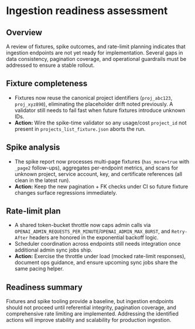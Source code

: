 # Ingestion readiness assessment

## Overview
A review of fixtures, spike outcomes, and rate-limit planning indicates that ingestion endpoints are not yet ready for implementation. Several gaps in data consistency, pagination coverage, and operational guardrails must be addressed to ensure a stable rollout.

## Fixture completeness
- Fixtures now reuse the canonical project identifiers (`proj_abc123`, `proj_xyz890`), eliminating the placeholder drift noted previously. A validator still needs to fail fast when future fixtures introduce unknown IDs.
- **Action:** Wire the spike-time validator so any usage/cost `project_id` not present in `projects_list_fixture.json` aborts the run.

## Spike analysis
- The spike report now processes multi-page fixtures (`has_more=true` with `_page2` follow-ups), aggregates per-endpoint metrics, and scans for unknown project, service account, key, and certificate references (all clean in the latest run).
- **Action:** Keep the new pagination + FK checks under CI so future fixture changes surface regressions immediately.

## Rate-limit plan
- A shared token-bucket throttle now caps admin calls via `OPENAI_ADMIN_REQUESTS_PER_MINUTE`/`OPENAI_ADMIN_MAX_BURST`, and `Retry-After` headers are honored in the exponential backoff logic.
- Scheduler coordination across endpoints still needs integration once additional admin sync jobs ship.
- **Action:** Exercise the throttle under load (mocked rate-limit responses), document ops guidance, and ensure upcoming sync jobs share the same pacing helper.

## Readiness summary
Fixtures and spike tooling provide a baseline, but ingestion endpoints should not proceed until referential integrity, pagination coverage, and comprehensive rate limiting are implemented. Addressing the identified actions will improve stability and scalability for production ingestion.

